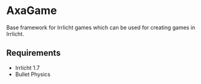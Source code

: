 AxaGame
=======

Base framework for Irrlicht games which can be used for creating games in Irrlicht.

Requirements
------------
* Irrlicht 1.7
* Bullet Physics